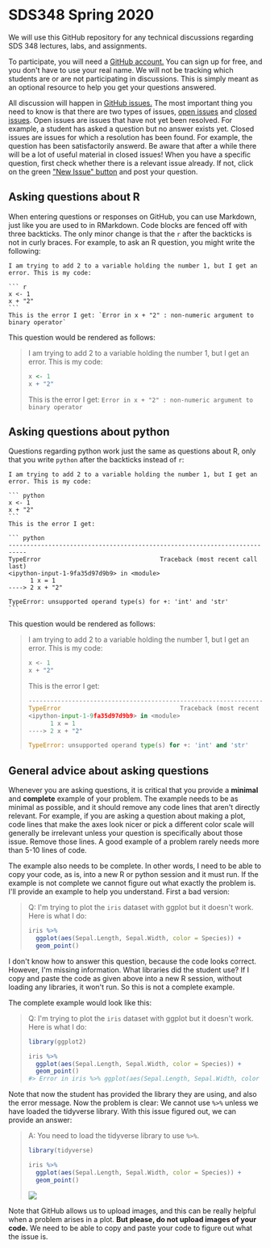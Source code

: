 # SDS348 Spring 2020

We will use this GitHub repository for any technical discussions regarding SDS 348 lectures, labs, and assignments.

To participate, you will need a [GitHub account.](https://github.com/) You can sign up for free, and you don't have to use your real name. We will not be tracking which students are or are not participating in discussions. This is simply meant as an optional resource to help you get your questions answered.

All discussion will happen in [GitHub issues.](https://github.com/clauswilke/SDS348_spring2020/issues) The most important thing you need to know is that there are two types of issues, [open issues](https://github.com/clauswilke/SDS348_spring2020/issues?q=is%3Aopen+is%3Aissue) and [closed issues](https://github.com/clauswilke/SDS348_spring2020/issues?q=is%3Aissue+is%3Aclosed). Open issues are issues that have not yet been resolved. For example, a student has asked a question but no answer exists yet. Closed issues are issues for which a resolution has been found. For example, the question has been satisfactorily answerd. Be aware that after a while there will be a lot of useful material in closed issues! When you have a specific question, first check whether there is a relevant issue already. If not, click on the green ["New Issue" button](https://github.com/clauswilke/SDS348_spring2020/issues/new) and post your question.

## Asking questions about R

When entering questions or responses on GitHub, you can use Markdown, just like you are used to in RMarkdown. Code blocks are fenced off with three backticks. The only minor change is that the `r` after the backticks is not in curly braces. For example, to ask an R question, you might write the following:

    I am trying to add 2 to a variable holding the number 1, but I get an error. This is my code:
    
    ``` r
    x <- 1
    x + "2"
    ```
    This is the error I get: `Error in x + "2" : non-numeric argument to binary operator`

This question would be rendered as follows:

> I am trying to add 2 to a variable holding the number 1, but I get an error. This is my code:
>
> ``` r
> x <- 1
> x + "2"
> ```
> This is the error I get: `Error in x + "2" : non-numeric argument to binary operator`


## Asking questions about python

Questions regarding python work just the same as questions about R, only that you write `python` after the backticks instead of `r`: 

    I am trying to add 2 to a variable holding the number 1, but I get an error. This is my code:
    
    ``` python
    x <- 1
    x + "2"
    ```
    This is the error I get:
    
    ``` python
    ---------------------------------------------------------------------------
    TypeError                                 Traceback (most recent call last)
    <ipython-input-1-9fa35d97d9b9> in <module>
          1 x = 1
    ----> 2 x + "2"
    
    TypeError: unsupported operand type(s) for +: 'int' and 'str'
    ```

This question would be rendered as follows:

> I am trying to add 2 to a variable holding the number 1, but I get an error. This is my code:
>
> ``` python
> x <- 1
> x + "2"
> ```
> This is the error I get:
> 
> ``` python
> ---------------------------------------------------------------------------
> TypeError                                 Traceback (most recent call last)
> <ipython-input-1-9fa35d97d9b9> in <module>
>       1 x = 1
> ----> 2 x + "2"
> 
> TypeError: unsupported operand type(s) for +: 'int' and 'str'
> ```

## General advice about asking questions

Whenever you are asking questions, it is critical that you provide a **minimal** and **complete** example of your problem. The example needs to be as minimal as possible, and it should remove any code lines that aren't directly relevant. For example, if you are asking a question about making a plot, code lines that make the axes look nicer or pick a different color scale will generally be irrelevant unless your question is specifically about those issue. Remove those lines. A good example of a problem rarely needs more than 5-10 lines of code.

The example also needs to be complete. In other words, I need to be able to copy your code, as is, into a new R or python session and it must run. If the example is not complete we cannot figure out what exactly the problem is. I'll provide an example to help you understand. First a bad version:

> Q: I'm trying to plot the `iris` dataset with ggplot but it doesn't work. Here is what I do:
> ``` r
> iris %>%
>   ggplot(aes(Sepal.Length, Sepal.Width, color = Species)) +
>   geom_point()
> ```

I don't know how to answer this question, because the code looks correct. However, I'm missing information. What libraries did the student use? If I copy and paste the code as given above into a new R session, without loading any libraries, it won't run. So this is not a complete example.

The complete example would look like this:

> Q: I'm trying to plot the `iris` dataset with ggplot but it doesn't work. Here is what I do:
> ``` r
> library(ggplot2)
> 
> iris %>%
>   ggplot(aes(Sepal.Length, Sepal.Width, color = Species)) +
>   geom_point()
> #> Error in iris %>% ggplot(aes(Sepal.Length, Sepal.Width, color = Species)): could not find function "%>%"
> ```

Note that now the student has provided the library they are using, and also the error message. Now the problem is clear: We cannot use `%>%` unless we have loaded the tidyverse library. With this issue figured out, we can provide an answer:

> A: You need to load the tidyverse library to use `%>%`.
> ``` r
> library(tidyverse)
> 
> iris %>%
>   ggplot(aes(Sepal.Length, Sepal.Width, color = Species)) +
>   geom_point()
> ```
> 
> ![](https://i.imgur.com/rP874U5.png)

Note that GitHub allows us to upload images, and this can be really helpful when a problem arises in a plot. **But please, do not upload images of your code.** We need to be able to copy and paste your code to figure out what the issue is.

